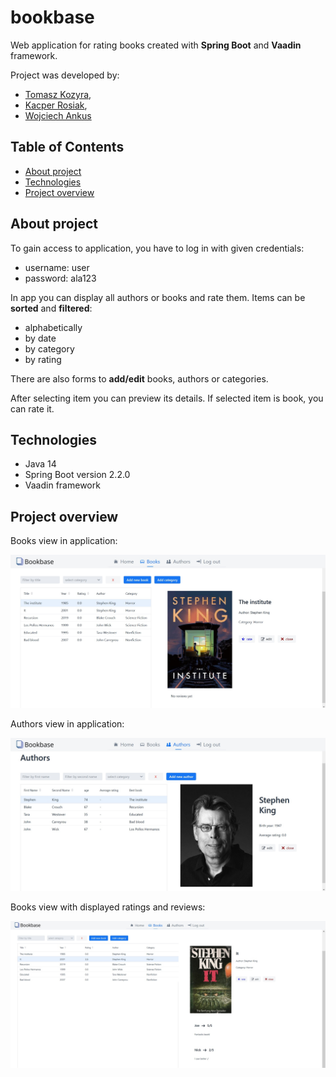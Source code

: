 # bookbase
Web application for rating books created with **Spring Boot** and **Vaadin** framework.

Project was developed by:
- [Tomasz Kozyra](https://github.com/tkozyra),
- [Kacper Rosiak](https://github.com/rosKacper),
- [Wojciech Ankus](https://github.com/vojteq)

## Table of Contents

- [About project](#about-project)
- [Technologies](#technologies)
- [Project overview](#project-overview)

## About project

To gain access to application, you have to log in with given credentials:
- username: user
- password: ala123


In app you can display all authors or books and rate them. Items can be **sorted** and **filtered**:
- alphabetically
- by date
- by category
- by rating


There are also forms to **add/edit** books, authors or categories.

After selecting item you can preview its details. If selected item is book, you can rate it.
 
 
## Technologies

  - Java 14
  - Spring Boot version 2.2.0
  - Vaadin framework


## Project overview

Books view in application:


<img src="readme-images/books.jpg" alt="drawing" width="600"/>

<br>

Authors view in application:


<img src="readme-images/authors-view.jpg" alt="drawing" width="600"/>

<br>


Books view with displayed ratings and reviews:


<img src="readme-images/books-reviews.jpg" alt="drawing" width="600"/>

<br>
